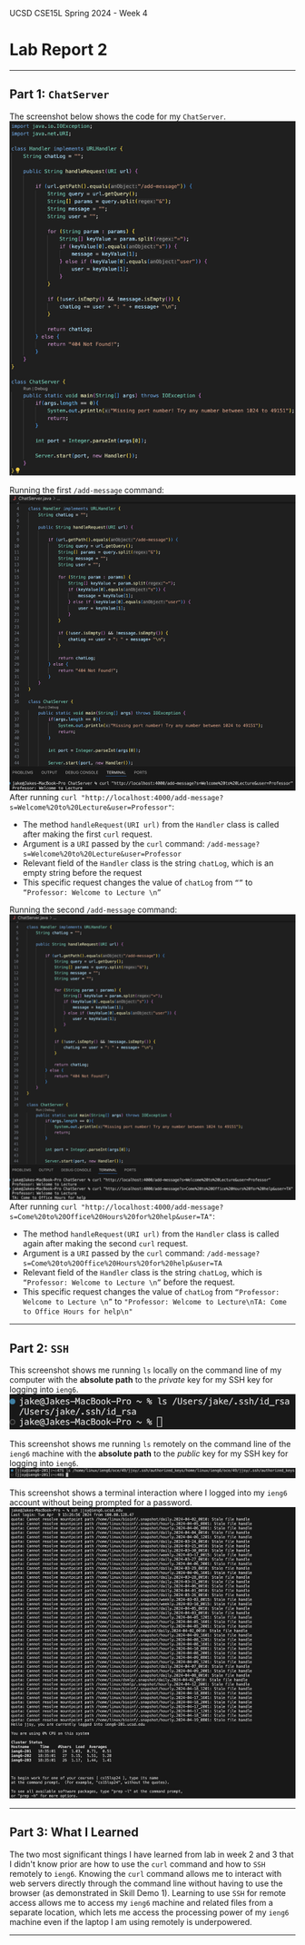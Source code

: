 UCSD CSE15L Spring 2024 - Week 4
# Lab Report 2 
---
## Part 1: `ChatServer`

The screenshot below shows the code for my `ChatServer`.
![Image](Lab2Photo1.png)

Running the first `/add-message` command:
![Image](Lab2Photo2.png)
After running `curl "http://localhost:4000/add-message?s=Welcome%20to%20Lecture&user=Professor"`:
* The method `handleRequest(URI url)` from the `Handler` class is called after making the first `curl` request.
* Argument is a `URI` passed by the `curl` command: `/add-message?s=Welcome%20to%20Lecture&user=Professor`
* Relevant field of the `Handler` class is the string `chatLog`, which is an empty string before the request
* This specific request changes the value of `chatLog` from `“”` to `“Professor: Welcome to Lecture \n”`

Running the second `/add-message` command:
![Image](Lab2Photo3.png)
After running `curl "http://localhost:4000/add-message?s=Come%20to%20Office%20Hours%20for%20help&user=TA"`:
* The method `handleRequest(URI url)` from the `Handler` class is called again after making the second `curl` request.
* Argument is a `URI` passed by the `curl` command: `/add-message?s=Come%20to%20Office%20Hours%20for%20help&user=TA`
* Relevant field of the `Handler` class is the string `chatLog`, which is `“Professor: Welcome to Lecture \n”` before the request.
* This specific request changes the value of `chatLog` from `“Professor: Welcome to Lecture \n”` to `"Professor: Welcome to Lecture\nTA: Come to Office Hours for help\n"` 

---
## Part 2: `SSH`

This screenshot shows me running `ls` locally on the command line of my computer with the **absolute path** to the *private* key for my SSH key for logging into `ieng6`.
![Image](Lab2Photo4.png)

This screenshot shows me running `ls` remotely on the command line of the `ieng6` machine with the **absolute path** to the *public* key for my SSH key for logging into `ieng6`.
![Image](Lab2Photo5.png)

This screenshot shows a terminal interaction where I logged into my `ieng6` account without being prompted for a password.
![Image](Lab2Photo6.png)

---
## Part 3: What I Learned

The two most significant things I have learned from lab in week 2 and 3 that I didn't know prior are how to use the `curl` command and how to `SSH` remotely to `ieng6`. Knowing the `curl` command allows me to interact with web servers directly through the command line without having to use the browser (as demonstrated in Skill Demo 1). Learning to use `SSH` for remote access allows me to access my `ieng6` machine and related files from a separate location, which lets me access the processing power of my `ieng6` machine even if the laptop I am using remotely is underpowered.

---
